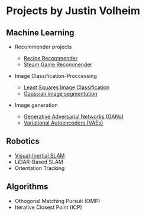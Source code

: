 # Projects by Justin Volheim

## Machine Learning

  - Recommender projects
    - [Recipe Recommender](./Machine%20Learning/Recomender%20Projects/Recipe%20Recommender%20/)
    - [Steam Game Recommender](./Machine%20Learning/Recomender%20Projects/Game%20Recommender/)

  - Image Classification-Proccessing 
    - [Least Squares Image Classification](./Machine%20Learning/Image%20Classification-Proccessing%20/Least%20Squares%20Image%20Clasification%20/)
    - [Gaussian image segmentation](./Machine%20Learning/Image%20Classification-Proccessing%20/Guassian_Image_segmentation/)

  - Image generation 
    - [Generative Adversarial Networks (GANs)](./Machine%20Learning/Image%20generation/)
    - [Variational Autoencoders (VAEs)](./Machine%20Learning/Image%20generation/)

## Robotics
  - [Visual-Inertial SLAM](./Robotics%20/Visual-Inertial%20SLAM/)
  - LiDAR-Based SLAM
  - Orientation Tracking
 
## Algorithms
  - Othogonal Matching Pursuit (OMP)
  - Iterative Closest Point (ICP)
